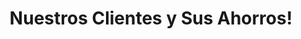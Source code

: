 ---
title: "Nuestros Clientes y Sus Ahorros!"
draft: false
# page title background image
bg_image: "images/backgrounds/page-title.jpg"
# meta description
description : "Algunos casos de exito"
---
